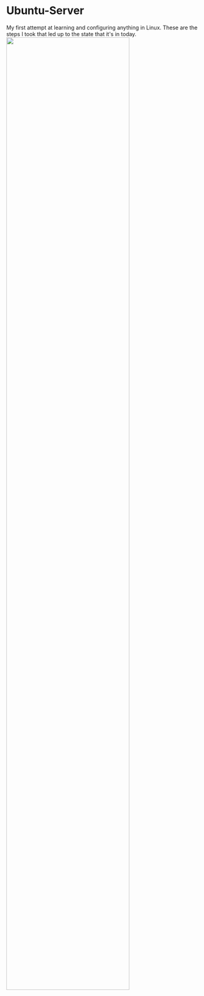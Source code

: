 # Ubuntu-Server
My first attempt at learning and configuring anything in Linux. These are the steps I took that led up to the state that it's in today.
<br />
<img src="https://imgur.com/a/jADShwk.png" height="80%" width="80%"/>
